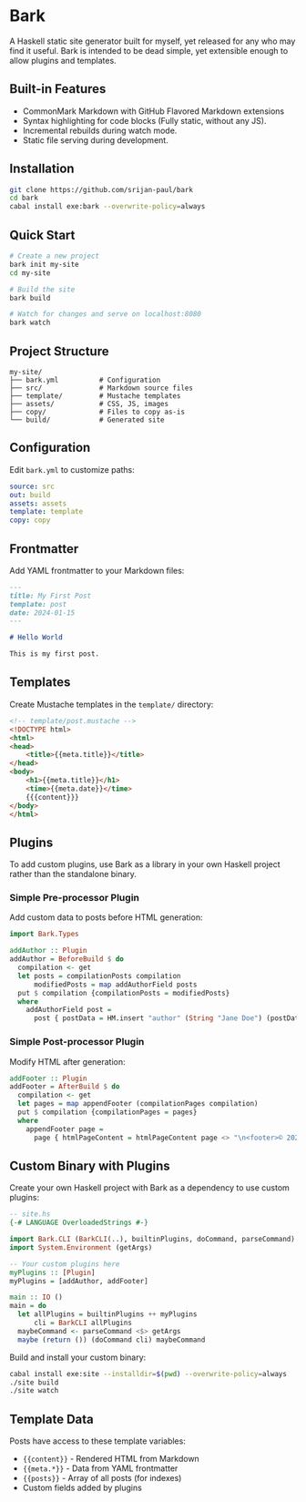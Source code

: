 # Bark

A Haskell static site generator built for myself,
yet released for any who may find it useful.
Bark is intended to be dead simple, 
yet extensible enough to allow plugins and templates.

## Built-in Features

- CommonMark Markdown with GitHub Flavored Markdown extensions
- Syntax highlighting for code blocks (Fully static, without any JS).
- Incremental rebuilds during watch mode.
- Static file serving during development.

## Installation

```bash
git clone https://github.com/srijan-paul/bark
cd bark
cabal install exe:bark --overwrite-policy=always
```

## Quick Start

```bash
# Create a new project
bark init my-site
cd my-site

# Build the site
bark build

# Watch for changes and serve on localhost:8080
bark watch
```

## Project Structure

```
my-site/
├── bark.yml          # Configuration
├── src/              # Markdown source files
├── template/         # Mustache templates
├── assets/           # CSS, JS, images
├── copy/             # Files to copy as-is
└── build/            # Generated site
```

## Configuration

Edit `bark.yml` to customize paths:

```yaml
source: src
out: build
assets: assets
template: template
copy: copy
```

## Frontmatter

Add YAML frontmatter to your Markdown files:

```markdown
---
title: My First Post
template: post
date: 2024-01-15
---

# Hello World

This is my first post.
```

## Templates

Create Mustache templates in the `template/` directory:

```html
<!-- template/post.mustache -->
<!DOCTYPE html>
<html>
<head>
    <title>{{meta.title}}</title>
</head>
<body>
    <h1>{{meta.title}}</h1>
    <time>{{meta.date}}</time>
    {{{content}}}
</body>
</html>
```

## Plugins

To add custom plugins, use Bark as a library in your own Haskell project rather than the standalone binary.

### Simple Pre-processor Plugin

Add custom data to posts before HTML generation:

```haskell
import Bark.Types

addAuthor :: Plugin
addAuthor = BeforeBuild $ do
  compilation <- get
  let posts = compilationPosts compilation
      modifiedPosts = map addAuthorField posts
  put $ compilation {compilationPosts = modifiedPosts}
  where
    addAuthorField post = 
      post { postData = HM.insert "author" (String "Jane Doe") (postData post) }
```

### Simple Post-processor Plugin

Modify HTML after generation:

```haskell
addFooter :: Plugin
addFooter = AfterBuild $ do
  compilation <- get
  let pages = map appendFooter (compilationPages compilation)
  put $ compilation {compilationPages = pages}
  where
    appendFooter page = 
      page { htmlPageContent = htmlPageContent page <> "\n<footer>© 2024</footer>" }
```

## Custom Binary with Plugins

Create your own Haskell project with Bark as a dependency to use custom plugins:

```haskell
-- site.hs
{-# LANGUAGE OverloadedStrings #-}

import Bark.CLI (BarkCLI(..), builtinPlugins, doCommand, parseCommand)
import System.Environment (getArgs)

-- Your custom plugins here
myPlugins :: [Plugin]
myPlugins = [addAuthor, addFooter]

main :: IO ()
main = do
  let allPlugins = builtinPlugins ++ myPlugins
      cli = BarkCLI allPlugins
  maybeCommand <- parseCommand <$> getArgs
  maybe (return ()) (doCommand cli) maybeCommand
```

Build and install your custom binary:

```bash
cabal install exe:site --installdir=$(pwd) --overwrite-policy=always
./site build
./site watch
```

## Template Data

Posts have access to these template variables:

- `{{content}}` - Rendered HTML from Markdown
- `{{meta.*}}` - Data from YAML frontmatter
- `{{posts}}` - Array of all posts (for indexes)
- Custom fields added by plugins



